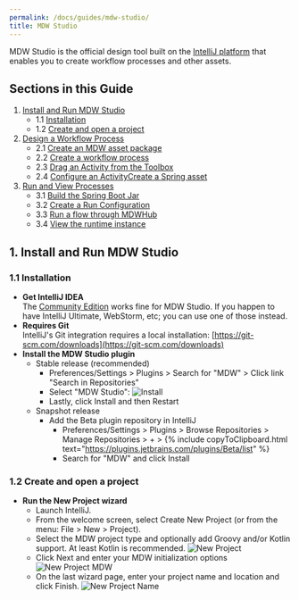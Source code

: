 ```yaml
---
permalink: /docs/guides/mdw-studio/
title: MDW Studio
---
```


MDW Studio is the official design tool built on the [IntelliJ platform](https://www.jetbrains.com/opensource/idea/)
that enables you to create workflow processes and other assets.

## Sections in this Guide
  1. [Install and Run MDW Studio](#1-install-and-run-mdw-studio)
     - 1.1 [Installation](#11-installation) 
     - 1.2 [Create and open a project](#12-create-and-open-a-project)
  2. [Design a Workflow Process](#2-create-a-workflow-process)
     - 2.1 [Create an MDW asset package](#21-create-an-mdw-asset-package)
     - 2.2 [Create a workflow process](#22-create-a-workflow-process)
     - 2.3 [Drag an Activity from the Toolbox](#23-drag-an-activity-from-the-toolbox)
     - 2.4 [Configure an ActivityCreate a Spring asset](#24-configure-an-activity)
  3. [Run and View Processes](#3-run-and-view-processes)
     - 3.1 [Build the Spring Boot Jar](#31-build-the-spring-boot-jar)
     - 3.2 [Create a Run Configuration](#32-create-a-run-configuration)
     - 3.3 [Run a flow through MDWHub](#33-run-a-flow-through-mdwhub)
     - 3.4 [View the runtime instance](#34-view-the-runtime-instance)

## 1. Install and Run MDW Studio

### 1.1 Installation
  - **Get IntelliJ IDEA**  
    The [Community Edition](https://www.jetbrains.com/idea/download/) works fine for MDW Studio.  If you happen to have IntelliJ Ultimate, WebStorm, etc; 
    you can use one of those instead.
  - **Requires Git**  
    IntelliJ's Git integration requires a local installation:
    [https://git-scm.com/downloads](https://git-scm.com/downloads)
  - **Install the MDW Studio plugin**  
    - Stable release (recommended)
      - Preferences/Settings > Plugins > Search for "MDW" > Click link "Search in Repositories"
      - Select "MDW Studio":
        ![Install](../images/studio/install.png)
      - Lastly, click Install and then Restart
    - Snapshot release
      - Add the Beta plugin repository in IntelliJ
        - Preferences/Settings > Plugins > Browse Repositories > Manage Repositories > + > {% include copyToClipboard.html text="https://plugins.jetbrains.com/plugins/Beta/list" %}
        - Search for "MDW" and click Install
  
### 1.2 Create and open a project
  - **Run the New Project wizard**
    - Launch IntelliJ.
    - From the welcome screen, select Create New Project (or from the menu: File > New > Project).
    - Select the MDW project type and optionally add Groovy and/or Kotlin support.  At least Kotlin is recommended.
      ![New Project](../images/studio/new-project.png)
    - Click Next and enter your MDW initialization options
      ![New Project MDW](../images/studio/new-project-mdw.png)
    - On the last wizard page, enter your project name and location and click Finish.
      ![New Project Name](../images/studio/new-project-name.png)
